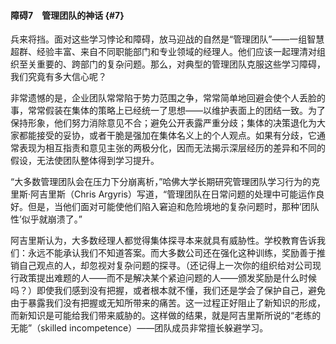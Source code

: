 #### 障碍7　管理团队的神话 {#7}

兵来将挡。面对这些学习悖论和障碍，放马迎战的自然是“管理团队”——一组智慧超群、经验丰富、来自不同职能部门和专业领域的经理人。他们应该一起理清对组织至关重要的、跨部门的复杂问题。那么，对典型的管理团队克服这些学习障碍，我们究竟有多大信心呢？

非常遗憾的是，企业团队常常陷于势力范围之争，常常简单地回避会使个人丢脸的事，常常假装在集体的策略上已经统一了思想——以维护表面上的团结一致。为了保持形象，他们努力消除意见不合；避免公开表露严重分歧；集体的决策退化为大家都能接受的妥协，或者干脆是强加在集体名义上的个人观点。如果有分歧，它通常表现为相互指责和意见主张的两极分化，因而无法揭示深层经历的差异和不同的假设，无法使团队整体得到学习提升。

“大多数管理团队会在压力下分崩离析，”哈佛大学长期研究管理团队学习行为的克里斯·阿吉里斯（Chris Argyris）写道，“管理团队在日常问题的处理中可能运作良好。但是，当他们面对可能使他们陷入窘迫和危险境地的复杂问题时，那种’团队性’似乎就崩溃了。”

阿吉里斯认为，大多数经理人都觉得集体探寻本来就具有威胁性。学校教育告诉我们：永远不能承认我们不知道答案。而大多数公司还在强化这种训练，奖励善于推销自己观点的人，却忽视对复杂问题的探寻。（还记得上一次你的组织给对公司现行政策提出难题的人——而不是解决某个紧迫问题的人——颁发奖励是什么时候吗？）即使我们感到没有把握，或者根本就不懂，我们还是学会了保护自己，避免由于暴露我们没有把握或无知所带来的痛苦。这一过程正好阻止了新知识的形成，而新知识是可能给我们带来威胁的。这样做的结果，就是阿吉里斯所说的“老练的无能”（skilled incompetence）——团队成员非常擅长躲避学习。